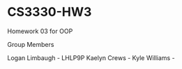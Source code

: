 # CS3330-HW3
Homework 03 for OOP

Group Members

Logan Limbaugh - LHLP9P
Kaelyn Crews - 
Kyle Williams - 
